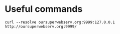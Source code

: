 # Useful commands

`curl --resolve oursuperwebserv.org:9999:127.0.0.1 http://oursuperwebserv.org:9999/`
